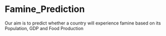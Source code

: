 # Famine_Prediction
Our aim is to predict whether a country will experience famine based on its Population, GDP and Food Production
